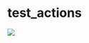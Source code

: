 # test_actions

![](https://github.com/Dharmilpatel/test_actions/workflows/Greet%20Everyone/badge.svg)